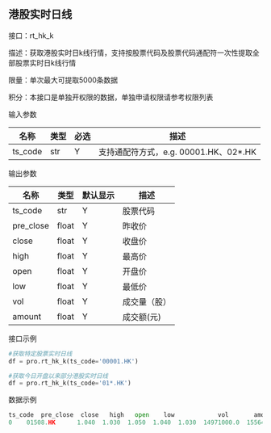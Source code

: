 ## 港股实时日线

接口：rt_hk_k

描述：获取港股实时日k线行情，支持按股票代码及股票代码通配符一次性提取全部股票实时日k线行情

限量：单次最大可提取5000条数据

积分：本接口是单独开权限的数据，单独申请权限请参考权限列表

输入参数

| 名称 | 类型 | 必选 | 描述 |
| --- | --- | --- | --- |
| ts_code | str | Y | 支持通配符方式，e.g. 00001.HK、02*.HK |

输出参数

| 名称 | 类型 | 默认显示 | 描述 |
| --- | --- | --- | --- |
| ts_code | str | Y | 股票代码 |
| pre_close | float | Y | 昨收价 |
| close | float | Y | 收盘价 |
| high | float | Y | 最高价 |
| open | float | Y | 开盘价 |
| low | float | Y | 最低价 |
| vol | float | Y | 成交量（股） |
| amount | float | Y | 成交额(元) |

接口示例

```python
#获取特定股票实时日线
df = pro.rt_hk_k(ts_code='00001.HK')

#获取今日开盘以来部分港股实时日线
df = pro.rt_hk_k(ts_code='01*.HK')
```

数据示例

```python
ts_code  pre_close  close   high   open    low            vol       amount
0    01508.HK      1.040  1.030  1.050  1.040  1.030  14971000.0  15564320.00
```